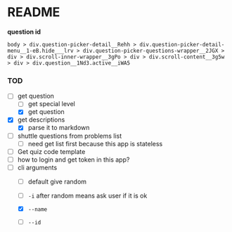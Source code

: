 # README #

**question id**

```
body > div.question-picker-detail__Rehh > div.question-picker-detail-menu__1-eB.hide___lrv > div.question-picker-questions-wrapper__2JGX > div > div.scroll-inner-wrapper__3gPo > div > div.scroll-content__3g5w > div > div.question__1Nd3.active__iWA5
```

### TOD ###

  * [ ] get question
    * [ ] get special level
    * [x] get question
  * [x] get descriptions
    * [x] parse it to markdown
  * [ ] shuttle questions from problems list
    * [ ] need get list first because this app is stateless
  * [ ] Get quiz code template
  * [ ] how to login and get token in this app?
  * [ ] cli arguments
    * [ ] default give random
    * [ ] `-i` after random means ask user if it is ok
    * [x] `--name`
    * [ ] `--id`


